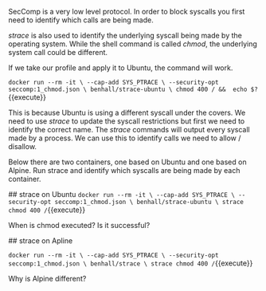 SecComp is a very low level protocol. In order to block syscalls you first need to identify which calls are being made.

_strace_ is also used to identify the underlying syscall being made by the operating system. While the shell command is called _chmod_, the underlying system call could be different.

If we take our profile and apply it to Ubuntu, the command will work.

`docker run --rm -it \
  --cap-add SYS_PTRACE \
  --security-opt seccomp:1_chmod.json \
  benhall/strace-ubuntu \
  chmod 400 / && 
  echo $?`{{execute}}

This is because Ubuntu is using a different syscall under the covers. We need to use _strace_ to update the syscall restrictions but first we need to identify the correct name. The _strace_ commands will output every syscall made by a process. We can use this to identify calls we need to allow / disallow.

Below there are two containers, one based on Ubuntu and one based on Alpine. Run strace and identify which syscalls are being made by each container.

## strace on Ubuntu
`docker run --rm -it \
  --cap-add SYS_PTRACE \
  --security-opt seccomp:1_chmod.json \
  benhall/strace-ubuntu \
  strace chmod 400 /`{{execute}}

When is chmod executed? Is it successful?

## strace on Apline

`docker run --rm -it \
  --cap-add SYS_PTRACE \
  --security-opt seccomp:1_chmod.json \
  benhall/strace \
  strace chmod 400 /`{{execute}}

Why is Alpine different?
